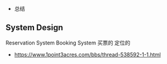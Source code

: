 - 总结

## System Design
Reservation System
Booking System
买票的
定位的

- https://www.1point3acres.com/bbs/thread-538592-1-1.html